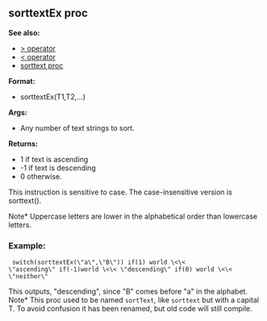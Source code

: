 ## sorttextEx proc
**See also:**
*   [\> operator](/operator/%3e)
*   [\< operator](/operator/%3c)
*   [sorttext proc](/proc/sorttext)
<!-- -->
**Format:**
*   sorttextEx(T1,T2,\...)
<!-- -->
**Args:**
*   Any number of text strings to sort.
<!-- -->
**Returns:**
*   1 if text is ascending
*   -1 if text is descending
*   0 otherwise.


This instruction is sensitive to case. The case-insensitive
version is sorttext(). 

Note* Uppercase letters are lower in the
alphabetical order than lowercase letters.
### Example:

```
 switch(sorttextEx(\"a\",\"B\")) if(1) world \<\<
\"ascending\" if(-1)world \<\< \"descending\" if(0) world \<\<
\"neither\" 
```
 

This outputs, \"descending\", since
\"B\" comes before \"a\" in the alphabet.
Note* This proc used to be named `sortText`, like `sorttext` but with a
capital T. To avoid confusion it has been renamed, but old code will
still compile.